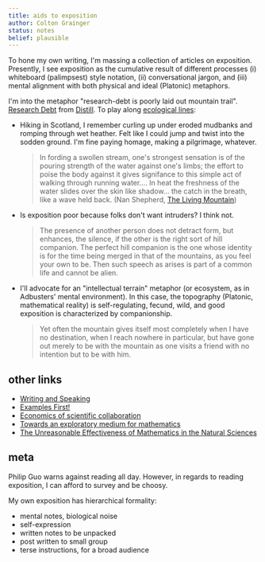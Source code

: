 ```yaml
---
title: aids to exposition
author: Colton Grainger
status: notes
belief: plausible 
---
```


To hone my own writing, I'm massing a collection of articles on exposition.
Presently, I see exposition as the cumulative result of different processes (i)
whiteboard (palimpsest) style notation, (ii) conversational jargon, and (iii)
mental alignment with both physical and ideal (Platonic) metaphors.

I'm into the metaphor "research-debt is poorly laid out mountain trail".
[Research Debt](https://distill.pub/2017/research-debt/) from
[Distill](https://distill.pub/). To play along 
[ecological lines](https://web.archive.org/web/20170511203300/http://www.ecology.ethz.ch/education/master-courses/readings-in-environmental-thinking.html):

- Hiking in Scotland, I remember curling up under eroded mudbanks and romping
  through wet heather. Felt like I could jump and twist into the sodden ground.
  I'm fine paying homage, making a pilgrimage, whatever.

    > In fording a swollen stream, one's strongest sensation is of the pouring
    > strength of the water against one's limbs; the effort to poise the body
    > against it gives signifance to this simple act of walking through running
    > water.... In heat the freshness of the water slides over the skin like
    > shadow... the catch in the breath, like a wave held back. (Nan Shepherd,
    > [The Living Mountain](https://www.ethz.ch/content/dam/ethz/special-interest/usys/ites/ecosystem-management-dam/documents/EducationDOC/Readings_DOC/Nan%20Sheperd.pdf))

- Is exposition poor because folks don't want intruders? I think not.

    > The presence of another person does not detract form, but enhances, the
    > silence, if the other is the right sort of hill companion. The perfect
    > hill companion is the one whose identity is for the time being merged in
    > that of the mountains, as you feel your own to be. Then such speech as
    > arises is part of a common life and cannot be alien.

- I'll advocate for an "intellectual terrain" metaphor (or ecosystem, as in
  Adbusters' mental environment). In this case, the topography (Platonic,
  mathematical reality) is self-regulating, fecund, wild, and good exposition
  is characterized by companionship.

    > Yet often the mountain gives itself most completely when I have no
    > destination, when I reach nowhere in particular, but have gone out merely
    > to be with the mountain as one visits a friend with no intention but to
    > be with him.

## other links

- [Writing and Speaking](http://paulgraham.com/speak.html)
- [Examples First!](https://gowers.wordpress.com/2007/10/19/my-favourite-pedagogical-principle-examples-first/)
- [Economics of scientific collaboration](http://michaelnielsen.org/blog/the-economics-of-scientific-collaboration/)
- [Towards an exploratory medium for mathematics](http://cognitivemedium.com/emm/emm.html)
- [The Unreasonable Effectiveness of Mathematics in the Natural Sciences](https://www.dartmouth.edu/~matc/MathDrama/reading/Wigner.html)

## meta

Philip Guo warns against reading all day. However, in regards to reading
exposition, I can afford to survey and be choosy.

My own exposition has hierarchical formality:

- mental notes, biological noise
- self-expression
- written notes to be unpacked
- post written to small group
- terse instructions, for a broad audience
